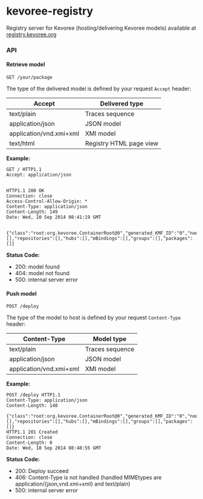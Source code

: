 kevoree-registry
================

Registry server for Kevoree (hosting/delivering Kevoree models) available at [registry.kevoree.org](http://registry.kevoree.org/v5/)  

### API
#### Retrieve model
`GET /your/package`

The type of the delivered model is defined by your request `Accept` header:

| Accept                  | Delivered type          |
| ----------------------- | ----------------------- |
| text/plain              | Traces sequence         |
| application/json        | JSON model              |
| application/vnd.xmi+xml | XMI model               |
| text/html               | Registry HTML page view |

**Example:**
```
GET / HTTP1.1
Accept: application/json


HTTP1.1 200 OK
Connection: close
Access-Control-Allow-Origin: *
Content-Type: application/json
Content-Length: 149
Date: Wed, 10 Sep 2014 08:41:19 GMT


{"class":"root:org.kevoree.ContainerRoot@0","generated_KMF_ID":"0","nodes":[],"repositories":[],"hubs":[],"mBindings":[],"groups":[],"packages":[]}
```

**Status Code:**
 - 200: model found
 - 404: model not found
 - 500: internal server error

#### Push model
`POST /deploy`

The type of the model to host is defined by your request `Content-Type` header:

| Content-Type            | Model type              |
| ----------------------- | ----------------------- |
| text/plain              | Traces sequence         |
| application/json        | JSON model              |
| application/vnd.xmi+xml | XMI model               |

**Example:**
```
POST /deploy HTTP1.1
Content-Type: application/json
Content-Length: 148

{"class":"root:org.kevoree.ContainerRoot@0","generated_KMF_ID":"0","nodes":[],"repositories":[],"hubs":[],"mBindings":[],"groups":[],"packages":[]}
HTTP1.1 201 Created
Connection: close
Content-Length: 0
Date: Wed, 10 Sep 2014 08:48:55 GMT
```

**Status Code:**
 - 200: Deploy succeed
 - 406: Content-Type is not handled (handled MIMEtypes are application/{json,vnd.xmi+xml} and text/plain)
 - 500: internal server error
